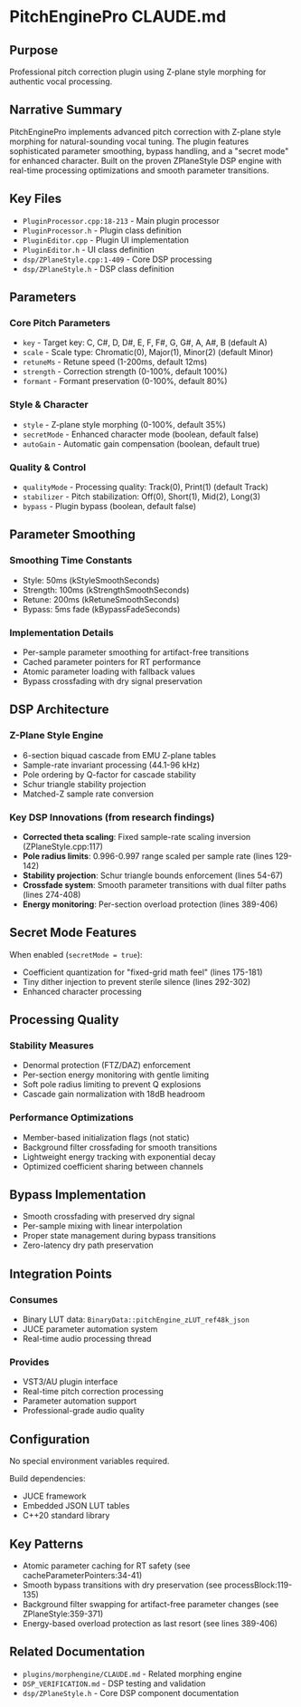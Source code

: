 # PitchEnginePro CLAUDE.md

## Purpose
Professional pitch correction plugin using Z-plane style morphing for authentic vocal processing.

## Narrative Summary
PitchEnginePro implements advanced pitch correction with Z-plane style morphing for natural-sounding vocal tuning. The plugin features sophisticated parameter smoothing, bypass handling, and a "secret mode" for enhanced character. Built on the proven ZPlaneStyle DSP engine with real-time processing optimizations and smooth parameter transitions.

## Key Files
- `PluginProcessor.cpp:18-213` - Main plugin processor
- `PluginProcessor.h` - Plugin class definition  
- `PluginEditor.cpp` - Plugin UI implementation
- `PluginEditor.h` - UI class definition
- `dsp/ZPlaneStyle.cpp:1-409` - Core DSP processing
- `dsp/ZPlaneStyle.h` - DSP class definition

## Parameters
### Core Pitch Parameters
- `key` - Target key: C, C#, D, D#, E, F, F#, G, G#, A, A#, B (default A)
- `scale` - Scale type: Chromatic(0), Major(1), Minor(2) (default Minor)
- `retuneMs` - Retune speed (1-200ms, default 12ms)
- `strength` - Correction strength (0-100%, default 100%)
- `formant` - Formant preservation (0-100%, default 80%)

### Style & Character
- `style` - Z-plane style morphing (0-100%, default 35%)
- `secretMode` - Enhanced character mode (boolean, default false)
- `autoGain` - Automatic gain compensation (boolean, default true)

### Quality & Control
- `qualityMode` - Processing quality: Track(0), Print(1) (default Track)
- `stabilizer` - Pitch stabilization: Off(0), Short(1), Mid(2), Long(3)
- `bypass` - Plugin bypass (boolean, default false)

## Parameter Smoothing
### Smoothing Time Constants
- Style: 50ms (kStyleSmoothSeconds)
- Strength: 100ms (kStrengthSmoothSeconds) 
- Retune: 200ms (kRetuneSmoothSeconds)
- Bypass: 5ms fade (kBypassFadeSeconds)

### Implementation Details
- Per-sample parameter smoothing for artifact-free transitions
- Cached parameter pointers for RT performance
- Atomic parameter loading with fallback values
- Bypass crossfading with dry signal preservation

## DSP Architecture
### Z-Plane Style Engine
- 6-section biquad cascade from EMU Z-plane tables
- Sample-rate invariant processing (44.1-96 kHz)
- Pole ordering by Q-factor for cascade stability
- Schur triangle stability projection
- Matched-Z sample rate conversion

### Key DSP Innovations (from research findings)
- **Corrected theta scaling**: Fixed sample-rate scaling inversion (ZPlaneStyle.cpp:117)
- **Pole radius limits**: 0.996-0.997 range scaled per sample rate (lines 129-142)
- **Stability projection**: Schur triangle bounds enforcement (lines 54-67)
- **Crossfade system**: Smooth parameter transitions with dual filter paths (lines 274-408)
- **Energy monitoring**: Per-section overload protection (lines 389-406)

## Secret Mode Features
When enabled (`secretMode = true`):
- Coefficient quantization for "fixed-grid math feel" (lines 175-181)
- Tiny dither injection to prevent sterile silence (lines 292-302)
- Enhanced character processing

## Processing Quality
### Stability Measures
- Denormal protection (FTZ/DAZ) enforcement
- Per-section energy monitoring with gentle limiting
- Soft pole radius limiting to prevent Q explosions
- Cascade gain normalization with 18dB headroom

### Performance Optimizations
- Member-based initialization flags (not static)
- Background filter crossfading for smooth transitions
- Lightweight energy tracking with exponential decay
- Optimized coefficient sharing between channels

## Bypass Implementation
- Smooth crossfading with preserved dry signal
- Per-sample mixing with linear interpolation
- Proper state management during bypass transitions
- Zero-latency dry path preservation

## Integration Points
### Consumes
- Binary LUT data: `BinaryData::pitchEngine_zLUT_ref48k_json`
- JUCE parameter automation system
- Real-time audio processing thread

### Provides
- VST3/AU plugin interface
- Real-time pitch correction processing
- Parameter automation support
- Professional-grade audio quality

## Configuration
No special environment variables required.

Build dependencies:
- JUCE framework
- Embedded JSON LUT tables
- C++20 standard library

## Key Patterns
- Atomic parameter caching for RT safety (see cacheParameterPointers:34-41)
- Smooth bypass transitions with dry preservation (see processBlock:119-135)
- Background filter swapping for artifact-free parameter changes (see ZPlaneStyle:359-371)
- Energy-based overload protection as last resort (see lines 389-406)

## Related Documentation
- `plugins/morphengine/CLAUDE.md` - Related morphing engine
- `DSP_VERIFICATION.md` - DSP testing and validation
- `dsp/ZPlaneStyle.h` - Core DSP component documentation